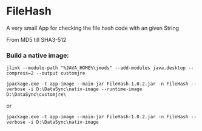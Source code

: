 # FileHash

A very small App for checking the file hash code with an given String

From MD5 till SHA3-512

### Build a native image:


```
jlink --module-path "%JAVA_HOME%\jmods" --add-modules java.desktop --compress=2 --output customjre

jpackage.exe -t app-image --main-jar FileHash-1.0.2.jar -n FileHash --verbose -i D:\DataSync\nativ-image --runtime-image D:\DataSync\customjre\
```

or

``` 
jpackage.exe -t app-image --main-jar FileHash-1.0.2.jar -n FileHash --verbose -i D:\DataSync\nativ-image  
```
